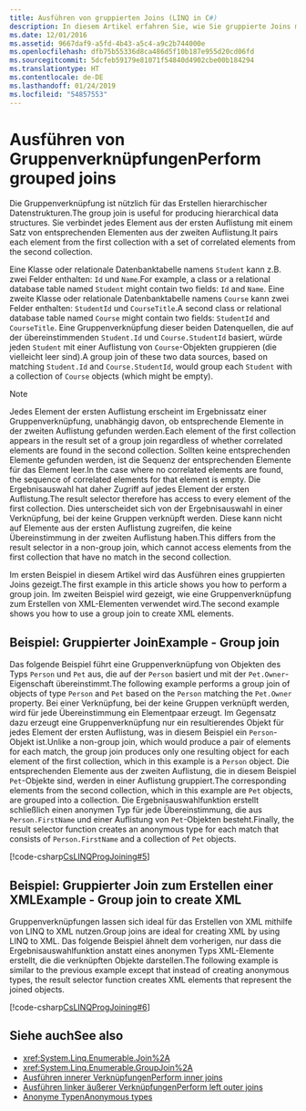 ```yaml
---
title: Ausführen von gruppierten Joins (LINQ in C#)
description: In diesem Artikel erfahren Sie, wie Sie gruppierte Joins mit LINQ in C# ausführen.
ms.date: 12/01/2016
ms.assetid: 9667daf9-a5fd-4b43-a5c4-a9c2b744000e
ms.openlocfilehash: dfb75b55336d8ca486d5f10b187e955d20cd06fd
ms.sourcegitcommit: 5dcfeb59179e81071f54840d4902cbe00b184294
ms.translationtype: HT
ms.contentlocale: de-DE
ms.lasthandoff: 01/24/2019
ms.locfileid: "54857553"
---
```

# <a name="perform-grouped-joins"></a><span data-ttu-id="e960f-103">Ausführen von Gruppenverknüpfungen</span><span class="sxs-lookup"><span data-stu-id="e960f-103">Perform grouped joins</span></span>

<span data-ttu-id="e960f-104">Die Gruppenverknüpfung ist nützlich für das Erstellen hierarchischer Datenstrukturen.</span><span class="sxs-lookup"><span data-stu-id="e960f-104">The group join is useful for producing hierarchical data structures.</span></span> <span data-ttu-id="e960f-105">Sie verbindet jedes Element aus der ersten Auflistung mit einem Satz von entsprechenden Elementen aus der zweiten Auflistung.</span><span class="sxs-lookup"><span data-stu-id="e960f-105">It pairs each element from the first collection with a set of correlated elements from the second collection.</span></span>

<span data-ttu-id="e960f-106">Eine Klasse oder relationale Datenbanktabelle namens `Student` kann z.B. zwei Felder enthalten: `Id` und `Name`.</span><span class="sxs-lookup"><span data-stu-id="e960f-106">For example, a class or a relational database table named `Student` might contain two fields: `Id` and `Name`.</span></span> <span data-ttu-id="e960f-107">Eine zweite Klasse oder relationale Datenbanktabelle namens `Course` kann zwei Felder enthalten: `StudentId` und `CourseTitle`.</span><span class="sxs-lookup"><span data-stu-id="e960f-107">A second class or relational database table named `Course` might contain two fields: `StudentId` and `CourseTitle`.</span></span> <span data-ttu-id="e960f-108">Eine Gruppenverknüpfung dieser beiden Datenquellen, die auf der übereinstimmenden `Student.Id` und `Course.StudentId` basiert, würde jeden `Student` mit einer Auflistung von `Course`-Objekten gruppieren (die vielleicht leer sind).</span><span class="sxs-lookup"><span data-stu-id="e960f-108">A group join of these two data sources, based on matching `Student.Id` and `Course.StudentId`, would group each `Student` with a collection of `Course` objects (which might be empty).</span></span>

> [!NOTE]
> <span data-ttu-id="e960f-109">Jedes Element der ersten Auflistung erscheint im Ergebnissatz einer Gruppenverknüpfung, unabhängig davon, ob entsprechende Elemente in der zweiten Auflistung gefunden werden.</span><span class="sxs-lookup"><span data-stu-id="e960f-109">Each element of the first collection appears in the result set of a group join regardless of whether correlated elements are found in the second collection.</span></span> <span data-ttu-id="e960f-110">Sollten keine entsprechenden Elemente gefunden werden, ist die Sequenz der entsprechenden Elemente für das Element leer.</span><span class="sxs-lookup"><span data-stu-id="e960f-110">In the case where no correlated elements are found, the sequence of correlated elements for that element is empty.</span></span> <span data-ttu-id="e960f-111">Die Ergebnisauswahl hat daher Zugriff auf jedes Element der ersten Auflistung.</span><span class="sxs-lookup"><span data-stu-id="e960f-111">The result selector therefore has access to every element of the first collection.</span></span> <span data-ttu-id="e960f-112">Dies unterscheidet sich von der Ergebnisauswahl in einer Verknüpfung, bei der keine Gruppen verknüpft werden. Diese kann nicht auf Elemente aus der ersten Auflistung zugreifen, die keine Übereinstimmung in der zweiten Auflistung haben.</span><span class="sxs-lookup"><span data-stu-id="e960f-112">This differs from the result selector in a non-group join, which cannot access elements from the first collection that have no match in the second collection.</span></span>

<span data-ttu-id="e960f-113">Im ersten Beispiel in diesem Artikel wird das Ausführen eines gruppierten Joins gezeigt.</span><span class="sxs-lookup"><span data-stu-id="e960f-113">The first example in this article shows you how to perform a group join.</span></span> <span data-ttu-id="e960f-114">Im zweiten Beispiel wird gezeigt, wie eine Gruppenverknüpfung zum Erstellen von XML-Elementen verwendet wird.</span><span class="sxs-lookup"><span data-stu-id="e960f-114">The second example shows you how to use a group join to create XML elements.</span></span>

## <a name="example---group-join"></a><span data-ttu-id="e960f-115">Beispiel: Gruppierter Join</span><span class="sxs-lookup"><span data-stu-id="e960f-115">Example - Group join</span></span>

<span data-ttu-id="e960f-116">Das folgende Beispiel führt eine Gruppenverknüpfung von Objekten des Typs `Person` und `Pet` aus, die auf der `Person` basiert und mit der `Pet.Owner`-Eigenschaft übereinstimmt.</span><span class="sxs-lookup"><span data-stu-id="e960f-116">The following example performs a group join of objects of type `Person` and `Pet` based on the `Person` matching the `Pet.Owner` property.</span></span> <span data-ttu-id="e960f-117">Bei einer Verknüpfung, bei der keine Gruppen verknüpft werden, wird für jede Übereinstimmung ein Elementpaar erzeugt. Im Gegensatz dazu erzeugt eine Gruppenverknüpfung nur ein resultierendes Objekt für jedes Element der ersten Auflistung, was in diesem Beispiel ein `Person`-Objekt ist.</span><span class="sxs-lookup"><span data-stu-id="e960f-117">Unlike a non-group join, which would produce a pair of elements for each match, the group join produces only one resulting object for each element of the first collection, which in this example is a `Person` object.</span></span> <span data-ttu-id="e960f-118">Die entsprechenden Elemente aus der zweiten Auflistung, die in diesem Beispiel `Pet`-Objekte sind, werden in einer Auflistung gruppiert.</span><span class="sxs-lookup"><span data-stu-id="e960f-118">The corresponding elements from the second collection, which in this example are `Pet` objects, are grouped into a collection.</span></span> <span data-ttu-id="e960f-119">Die Ergebnisauswahlfunktion erstellt schließlich einen anonymen Typ für jede Übereinstimmung, die aus `Person.FirstName` und einer Auflistung von `Pet`-Objekten besteht.</span><span class="sxs-lookup"><span data-stu-id="e960f-119">Finally, the result selector function creates an anonymous type for each match that consists of `Person.FirstName` and a collection of `Pet` objects.</span></span>

[!code-csharp[CsLINQProgJoining#5](~/samples/snippets/csharp/concepts/linq/how-to-perform-grouped-joins_1.cs)]

## <a name="example---group-join-to-create-xml"></a><span data-ttu-id="e960f-120">Beispiel: Gruppierter Join zum Erstellen einer XML</span><span class="sxs-lookup"><span data-stu-id="e960f-120">Example - Group join to create XML</span></span>

<span data-ttu-id="e960f-121">Gruppenverknüpfungen lassen sich ideal für das Erstellen von XML mithilfe von LINQ to XML nutzen.</span><span class="sxs-lookup"><span data-stu-id="e960f-121">Group joins are ideal for creating XML by using LINQ to XML.</span></span> <span data-ttu-id="e960f-122">Das folgende Beispiel ähnelt dem vorherigen, nur dass die Ergebnisauswahlfunktion anstatt eines anonymen Typs XML-Elemente erstellt, die die verknüpften Objekte darstellen.</span><span class="sxs-lookup"><span data-stu-id="e960f-122">The following example is similar to the previous example except that instead of creating anonymous types, the result selector function creates XML elements that represent the joined objects.</span></span>

[!code-csharp[CsLINQProgJoining#6](~/samples/snippets/csharp/concepts/linq/how-to-perform-grouped-joins_2.cs)]

## <a name="see-also"></a><span data-ttu-id="e960f-123">Siehe auch</span><span class="sxs-lookup"><span data-stu-id="e960f-123">See also</span></span>

- <xref:System.Linq.Enumerable.Join%2A>
- <xref:System.Linq.Enumerable.GroupJoin%2A>
- [<span data-ttu-id="e960f-124">Ausführen innerer Verknüpfungen</span><span class="sxs-lookup"><span data-stu-id="e960f-124">Perform inner joins</span></span>](perform-inner-joins.md)
- [<span data-ttu-id="e960f-125">Ausführen linker äußerer Verknüpfungen</span><span class="sxs-lookup"><span data-stu-id="e960f-125">Perform left outer joins</span></span>](perform-left-outer-joins.md)
- [<span data-ttu-id="e960f-126">Anonyme Typen</span><span class="sxs-lookup"><span data-stu-id="e960f-126">Anonymous types</span></span>](../programming-guide/classes-and-structs/anonymous-types.md)
